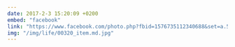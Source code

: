 ```yaml
---
date: 2017-2-3 15:20:09 +0200
embed: "facebook"
link: "https://www.facebook.com/photo.php?fbid=1576735112340688&set=a.574721375875405.143800.100000126436694&type=3&theater"
img: "/img/life/00320_item.md.jpg"
---
```

